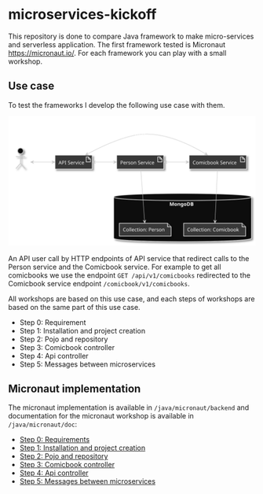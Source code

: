 # microservices-kickoff

This repository is done to compare Java framework to make micro-services and serverless application. The first framework tested is Micronaut https://micronaut.io/. For each framework you can play with a small workshop.

## Use case

To test the frameworks I develop the following use case with them.

  ![Use case](/doc/images/usecase.svg)

An API user call by HTTP endpoints of API service that redirect calls to the Person service and the Comicbook service. For example to get all comicbooks we use the endpoint `GET /api/v1/comicbooks` redirected to the Comicbook service endpoint `/comicbook/v1/comicbooks`.

  
All workshops are based on this use case, and each steps of workshops are based on the same part of this use case.

* Step 0: Requirement
* Step 1: Installation and project creation
* Step 2: Pojo and repository
* Step 3: Comicbook controller
* Step 4: Api controller
* Step 5: Messages between microservices

## Micronaut implementation

The micronaut implementation is available in `/java/micronaut/backend` and documentation for the micronaut workshop is available in `/java/micronaut/doc`:

* [Step 0: Requirements](/java/micronaut/doc/Step0.md)
* [Step 1: Installation and project creation](/java/micronaut/doc/Step1.md)
* [Step 2: Pojo and repository](/java/micronaut/doc/Step2.md)
* [Step 3: Comicbook controller](/java/micronaut/doc/Step3.md)
* [Step 4: Api controller](/java/micronaut/doc/Step4.md)
* [Step 5: Messages between microservices](/java/micronaut/doc/Step5.md)
